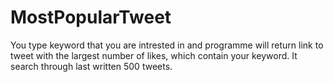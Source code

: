 # MostPopularTweet
You type keyword that you are intrested in and programme will return link to tweet with the largest number of likes, which contain your keyword. It search through last written 500 tweets.
